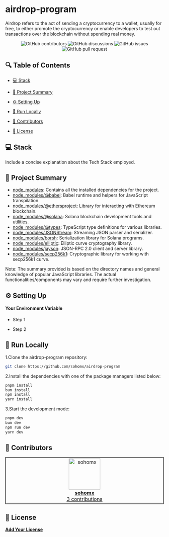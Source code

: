 # airdrop-program

Airdrop refers to the act of sending a cryptocurrency to a wallet, usually for free, to either promote the cryptocurrency or enable developers to test out transactions over the blockchain without spending real money. 


<p align="center">
<!-- <a href=https://github.com/sohomx/airdrop-program target="_blank">
<img src='/placeholder.jpg' width="100%" alt="Banner" /> -->
</a>
</p>



<p align="center">
<img src="https://img.shields.io/github/contributors/sohomx/airdrop-program" alt="GitHub contributors" />
<img src="https://img.shields.io/github/discussions/sohomx/airdrop-program" alt="GitHub discussions" />
<img src="https://img.shields.io/github/issues/sohomx/airdrop-program" alt="GitHub issues" />
<img src="https://img.shields.io/github/issues-pr/sohomx/airdrop-program" alt="GitHub pull request" />
</p>

<p></p>
<p></p>

## 🔍 Table of Contents

* [💻 Stack](#stack)

* [📝 Project Summary](#project-summary)

* [⚙️ Setting Up](#setting-up)

* [🚀 Run Locally](#run-locally)

* [🙌 Contributors](#contributors)

* [📄 License](#license)

## 💻 Stack

Include a concise explanation about the Tech Stack employed.

## 📝 Project Summary

- [node_modules](node_modules): Contains all the installed dependencies for the project.
- [node_modules/@babel](node_modules/@babel): Babel runtime and helpers for JavaScript transpilation.
- [node_modules/@ethersproject](node_modules/@ethersproject): Library for interacting with Ethereum blockchain.
- [node_modules/@solana](node_modules/@solana): Solana blockchain development tools and utilities.
- [node_modules/@types](node_modules/@types): TypeScript type definitions for various libraries.
- [node_modules/JSONStream](node_modules/JSONStream): Streaming JSON parser and serializer.
- [node_modules/borsh](node_modules/borsh): Serialization library for Solana programs.
- [node_modules/elliptic](node_modules/elliptic): Elliptic curve cryptography library.
- [node_modules/jayson](node_modules/jayson): JSON-RPC 2.0 client and server library.
- [node_modules/secp256k1](node_modules/secp256k1): Cryptographic library for working with secp256k1 curve.

Note: The summary provided is based on the directory names and general knowledge of popular JavaScript libraries. The actual functionalities/components may vary and require further investigation.

## ⚙️ Setting Up

#### Your Environment Variable

- Step 1

- Step 2

## 🚀 Run Locally
1.Clone the airdrop-program repository:
```sh
git clone https://github.com/sohomx/airdrop-program
```
2.Install the dependencies with one of the package managers listed below:
```bash
pnpm install
bun install
npm install
yarn install
```
3.Start the development mode:
```bash
pnpm dev
bun dev
npm run dev
yarn dev
```

## 🙌 Contributors

<table style="border:1px solid #404040;text-align:center;width:100%">
<tr><td style="width:14.29%;border:1px solid #404040;">
        <a href="https://github.com/sohomx" spellcheck="false">
          <img src="https://avatars.githubusercontent.com/u/84140043?v=4?s=100" width="100px;" alt="sohomx"/>
          <br />
          <b>sohomx</b>
        </a>
        <br />
        <a href="https://github.com/sohomx/airdrop-program/commits?author=sohomx" title="Contributions" spellcheck="false">
          3 contributions
        </a>
      </td></table>

## 📄 License

[**Add Your License**](https://choosealicense.com)
